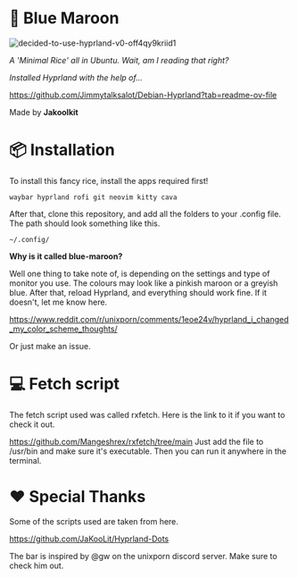 # 🌊 Blue Maroon

![decided-to-use-hyprland-v0-off4qy9kriid1](https://github.com/user-attachments/assets/84bcebfd-e7b4-4557-b55b-02506fb31708)




*A 'Minimal Rice' all in Ubuntu. Wait, am I reading that right?*




*Installed Hyprland with the help of...*




   https://github.com/Jimmytalksalot/Debian-Hyprland?tab=readme-ov-file 



Made by **Jakoolkit** 

# 📦 Installation 

To install this fancy rice, install the apps required first!

```waybar hyprland rofi git neovim kitty cava```

After that, clone this repository, and add all the folders to your .config file. The path should look something like this.

```~/.config/``` 



**Why is it called blue-maroon?**

Well one thing to take note of, is depending on the settings and type of monitor you use. The colours may look like a pinkish maroon or a greyish blue. 
After that, reload Hyprland, and everything should work fine. If it doesn't, let me know here.

https://www.reddit.com/r/unixporn/comments/1eoe24v/hyprland_i_changed_my_color_scheme_thoughts/

Or just make an issue.

# 💻 Fetch script

The fetch script used was called rxfetch. Here is the link to it if you want to check it out.


https://github.com/Mangeshrex/rxfetch/tree/main
Just add the file to /usr/bin and make sure it's executable. Then you can run it anywhere in the terminal.




# ❤️ Special Thanks

Some of the scripts used are taken from here.

https://github.com/JaKooLit/Hyprland-Dots

The bar is inspired by @gw on the unixporn discord server. Make sure to check him out.

